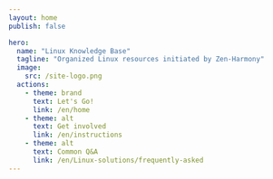 ```yaml
---
layout: home
publish: false

hero:
  name: "Linux Knowledge Base"
  tagline: "Organized Linux resources initiated by Zen-Harmony"
  image: 
    src: /site-logo.png
  actions:
    - theme: brand
      text: Let's Go!
      link: /en/home
    - theme: alt
      text: Get involved
      link: /en/instructions
    - theme: alt
      text: Common Q&A
      link: /en/Linux-solutions/frequently-asked
---
```

